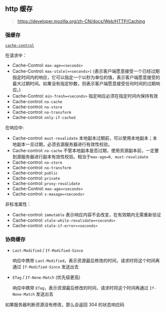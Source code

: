 ## http 缓存

> https://developer.mozilla.org/zh-CN/docs/Web/HTTP/Caching

### 强缓存

[`cache-control`](https://developer.mozilla.org/zh-CN/docs/Web/HTTP/Headers/Cache-Control)

在请求中：

- Cache-Control: `max-age=<seconds>`
- Cache-Control: `max-stale[=<seconds>]` (表示客户端愿意接受一个已经过期指定时间内的响应，它可以指定一个以秒为单位的值，表示客户端愿意接受的最大过期时间。如果没有指定秒数，则表示客户端愿意接受任何时间的过期响应。)
- Cache-Control: `min-fresh=<seconds>` 指定响应必须在指定时间内保持有效
- Cache-control: `no-cache`
- Cache-control: `no-store`
- Cache-control: `no-transform`
- Cache-control: `only-if-cached`

在响应中:

- Cache-control: `must-revalidate`
  本地副本过期前，可以使用本地副本；本地副本一旦过期，必须去源服务器进行有效性校验。
- Cache-control: `no-cache`
  不管本地副本是否过期，使用资源副本前，一定要到源服务器进行副本有效性校验。相当于`max-age=0, must-revalidate`
- Cache-control: `no-store`
- Cache-control: `no-transform`
- Cache-control: `public`
- Cache-control: `private`
- Cache-control: `proxy-revalidate`
- Cache-Control: `max-age=<seconds>`
- Cache-control: `s-maxage=<seconds>`

非标准属性：

- Cache-control: `immutable` 表示响应内容不会改变，在有效期内无需重新验证
- Cache-control: `stale-while-revalidate=<seconds>`
- Cache-control: `stale-if-error=<seconds>`

### 协商缓存

- `Last-Modified` / `If-Modified-Since`

  响应中携带 `Last-Modified`，表示资源最后修改的时间，请求时将这个时间再通过 `If-Modified-Since` 发送出去

- `ETag` / `If-None-Match` (优先级更高)

  响应中携带 `ETag`，表示资源最后修改的时间，请求时将这个时间再通过 `If-None-Match` 发送出去

如果服务器判断资源没有修改，那么会返回 304 的状态响应码
